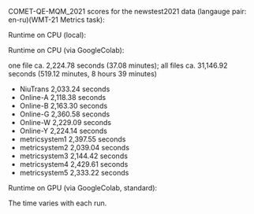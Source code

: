 COMET-QE-MQM_2021 scores for the newstest2021 data (langauge pair: en-ru)(WMT-21 Metrics task):

Runtime on CPU (local):

Runtime on CPU (via GoogleColab):

one file ca. 2,224.78 seconds (37.08 minutes); all files ca. 31,146.92 seconds (519.12 minutes, 8 hours 39 minutes)

- NiuTrans 2,033.24 seconds
- Online-A 2,118.38 seconds
- Online-B 2,163.30 seconds
- Online-G 2,360.58 seconds
- Online-W 2,229.09 seconds
- Online-Y 2,224.14 seconds
- metricsystem1 2,397.55 seconds
- metricsystem2 2,039.04 seconds
- metricsystem3 2,144.42 seconds
- metricsystem4 2,429.61 seconds
- metricsystem5 2,333.22 seconds

Runtime on GPU (via GoogleColab, standard):

The time varies with each run.
